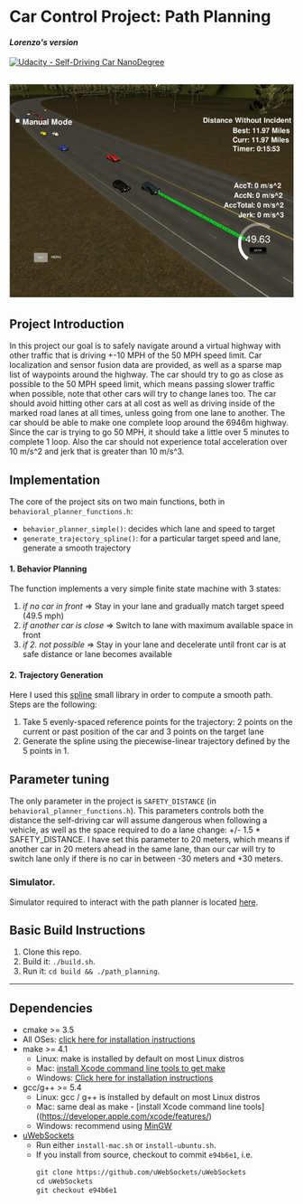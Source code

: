 # **Car Control Project: Path Planning**
#### _Lorenzo's version_
[![Udacity - Self-Driving Car NanoDegree](https://s3.amazonaws.com/udacity-sdc/github/shield-carnd.svg)](http://www.udacity.com/drive)

[results]: ./behavior_planning.png

![alt text][results]
---

## Project Introduction
In this project our goal is to safely navigate around a virtual highway with other traffic that is driving +-10 MPH of the 50 MPH speed limit. Car localization and sensor fusion data are provided, as well as a sparse map list of waypoints around the highway. The car should try to go as close as possible to the 50 MPH speed limit, which means passing slower traffic when possible, note that other cars will try to change lanes too. The car should avoid hitting other cars at all cost as well as driving inside of the marked road lanes at all times, unless going from one lane to another. The car should be able to make one complete loop around the 6946m highway. Since the car is trying to go 50 MPH, it should take a little over 5 minutes to complete 1 loop. Also the car should not experience total acceleration over 10 m/s^2 and jerk that is greater than 10 m/s^3.

## Implementation
The core of the project sits on two main functions, both in `behavioral_planner_functions.h`:
- `behavior_planner_simple()`: decides which lane and speed to target
- `generate_trajectory_spline()`: for a particular target speed and lane, generate a smooth trajectory

#### 1. Behavior Planning
The function implements a very simple finite state machine with 3 states:
  1. _if no car in front_ => Stay in your lane and gradually match target speed (49.5 mph)
  2. _if another car is close_ => Switch to lane with maximum available space in front
  3. _if 2. not possible_ => Stay in your lane and decelerate until front car is at safe distance or lane becomes available

#### 2. Trajectory Generation
Here I used this [spline](http://kluge.in-chemnitz.de/opensource/spline/) small library in order to compute a smooth path. Steps are the following:
1. Take 5 evenly-spaced reference points for the trajectory: 2 points on the current or past position of the car and 3 points on the target lane
2. Generate the spline using the piecewise-linear trajectory defined by the 5 points in 1.

## Parameter tuning
The only parameter in the project is `SAFETY_DISTANCE` (in `behavioral_planner_functions.h`). This parameters controls both the distance the self-driving car will assume dangerous when following a vehicle, as well as the space required to do a lane change: +/- 1.5 * SAFETY_DISTANCE.
I have set this parameter to 20 meters, which means if another car in 20 meters ahead in the same lane, than our car will try to switch lane only if there is no car in between -30 meters and +30 meters.

### Simulator.
Simulator required to interact with the path planner is located [here](https://github.com/udacity/self-driving-car-sim/releases).

## Basic Build Instructions

1. Clone this repo.
2. Build it: `./build.sh`.
3. Run it: `cd build && ./path_planning`.


---

## Dependencies

* cmake >= 3.5
 * All OSes: [click here for installation instructions](https://cmake.org/install/)
* make >= 4.1
  * Linux: make is installed by default on most Linux distros
  * Mac: [install Xcode command line tools to get make](https://developer.apple.com/xcode/features/)
  * Windows: [Click here for installation instructions](http://gnuwin32.sourceforge.net/packages/make.htm)
* gcc/g++ >= 5.4
  * Linux: gcc / g++ is installed by default on most Linux distros
  * Mac: same deal as make - [install Xcode command line tools]((https://developer.apple.com/xcode/features/)
  * Windows: recommend using [MinGW](http://www.mingw.org/)
* [uWebSockets](https://github.com/uWebSockets/uWebSockets)
  * Run either `install-mac.sh` or `install-ubuntu.sh`.
  * If you install from source, checkout to commit `e94b6e1`, i.e.
    ```
    git clone https://github.com/uWebSockets/uWebSockets
    cd uWebSockets
    git checkout e94b6e1
    ```
